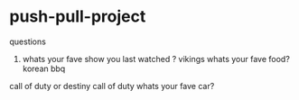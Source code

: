 # push-pull-project


questions 

1) whats your fave show you last watched ?
vikings
whats your fave food?
korean bbq 


call of duty or destiny 
call of duty
whats your fave car?
